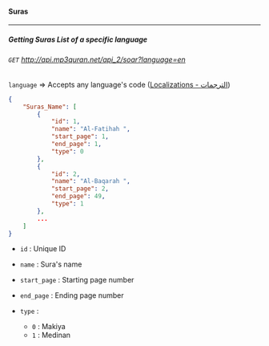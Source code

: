 #### Suras
-------------------------

##### Getting Suras List of a specific language
###### `GET` http://api.mp3quran.net/api_2/soar?language=en

`language` 	=> Accepts any language's code (<a href="../docs/localization.md" target="_blank">Localizations - الترجمات</a>)



```json
{
	"Suras_Name": [
		{
			"id": 1,
			"name": "Al-Fatihah ",
			"start_page": 1,
			"end_page": 1,
			"type": 0
		},
		{
			"id": 2,
			"name": "Al-Baqarah ",
			"start_page": 2,
			"end_page": 49,
			"type": 1
		},
      	...
	]
}
```



- `id` : Unique ID

  

- `name` : Sura's name

  

- `start_page` : Starting page number

  

- `end_page` : Ending page number

  

- `type` :
	
	- `0` : Makiya
	- `1` : Medinan
